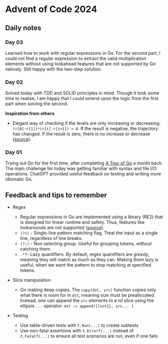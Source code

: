 # Advent of Code 2024

## Daily notes

### Day 03
Learned how to work with regular expressions in Go. For the second part, I could not find a regular expression to extract the valid multiplication elements without using lookahead features that are not supported by Go natively. Still happy with the two-step solution.

### Day 02
Solved today with TDD and SOLID principles in mind. Though it took some time to realise, I am happy that I could extend upon the logic from the first part when solving the second.

**Inspiration from others**
- Elegant way of checking if the levels are only increasing or decreasing: `(r[0]-r[1])*(r[i]-r[i+1]) > 0`. If the result is negative, the trajectory has changed. If the result is zero, there is no increase or decrease ([source](https://github.com/mnml/aoc/blob/5e49f2c1b4839d4a115131ac21bf845caf700ccd/2024/02/1.go#L35)).

### Day 01
Trying out Go for the first time, after completing [A Tour of Go](https://go.dev/tour/welcome/1) a month back. The main challenge for today was getting familiar with syntax and file I/O operations. ChatGPT provided useful feedback on testing and writing more idiomatic Go.

## Feedback and tips to remember
- Regex
    - Regular expressions in Go are implemented using a library (RE2) that is designed for linear runtime and safety. Thus, features like lookarounds are not supported ([source](https://www.honeybadger.io/blog/a-definitive-guide-to-regular-expressions-in-go/)).
    - `(?s)` - Single-line pattern matching flag. Treat the input as a single line, regardless of line breaks.
	- `(?:)` - Non selecting group. Useful for grouping tokens, without catching them.
	- `.*?`- Lazy quantifiers. By default, regex quantifiers are *greedy*, meaning they will match as much as they can. Making them lazy is useful, when we want the pattern to stop matching at specified tokens.
    
- Slice manipulation
    - On making deep copies. The `copy(dst, src)` function copies only what there is room for in `dst`, meaning size must be preallocated. Instead, one can append the `src` elements to a *nil* slice using the ellipsis `...` operator: `dst := append([]int{}, src... )`
    
- Testing
    - Use table-driven tests with `t.Run(...)` to create subtests
    - Use non-fatal assertions with `t.Errorf(...)` instead of `t.Fatalf(...)` to ensure all test scenarios are run, even if one fails